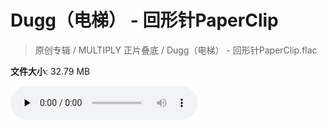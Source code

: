 # Dugg（电梯） - 回形针PaperClip

> 原创专辑 / MULTIPLY 正片叠底 / Dugg（电梯） - 回形针PaperClip.flac

**文件大小**: 32.79 MB

<audio preload="none" controls><source src="https://file.hsyhx.top/archive/原创专辑/MULTIPLY_正片叠底/Dugg（电梯） - 回形针PaperClip.flac" type="audio/mpeg">您的浏览器不支持此音频格式</audio>